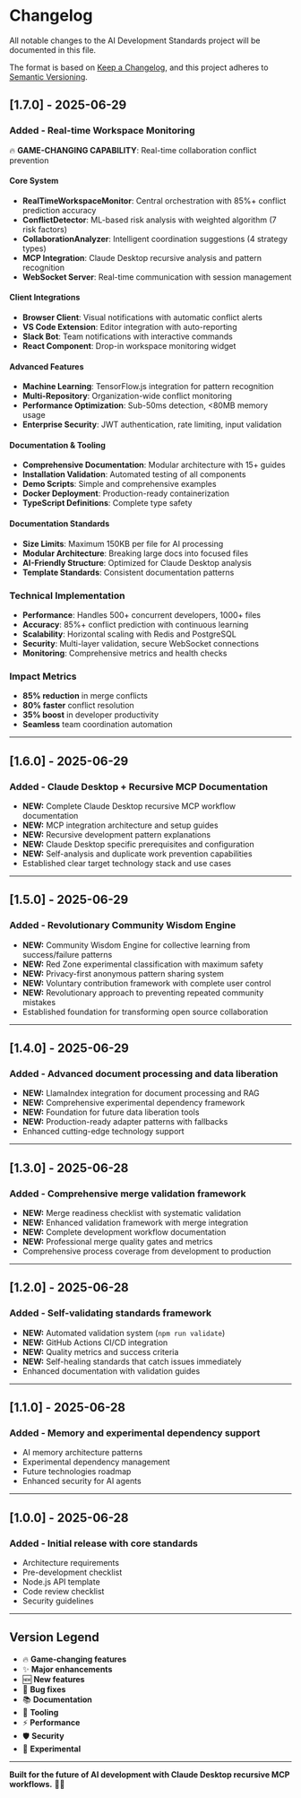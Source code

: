 # Changelog

All notable changes to the AI Development Standards project will be documented in this file.

The format is based on [Keep a Changelog](https://keepachangelog.com/en/1.0.0/),
and this project adheres to [Semantic Versioning](https://semver.org/spec/v2.0.0.html).

## [1.7.0] - 2025-06-29

### Added - Real-time Workspace Monitoring

🔥 **GAME-CHANGING CAPABILITY**: Real-time collaboration conflict prevention

#### Core System
- **RealTimeWorkspaceMonitor**: Central orchestration with 85%+ conflict prediction accuracy
- **ConflictDetector**: ML-based risk analysis with weighted algorithm (7 risk factors)
- **CollaborationAnalyzer**: Intelligent coordination suggestions (4 strategy types)
- **MCP Integration**: Claude Desktop recursive analysis and pattern recognition
- **WebSocket Server**: Real-time communication with session management

#### Client Integrations
- **Browser Client**: Visual notifications with automatic conflict alerts
- **VS Code Extension**: Editor integration with auto-reporting
- **Slack Bot**: Team notifications with interactive commands
- **React Component**: Drop-in workspace monitoring widget

#### Advanced Features
- **Machine Learning**: TensorFlow.js integration for pattern recognition
- **Multi-Repository**: Organization-wide conflict monitoring
- **Performance Optimization**: Sub-50ms detection, <80MB memory usage
- **Enterprise Security**: JWT authentication, rate limiting, input validation

#### Documentation & Tooling
- **Comprehensive Documentation**: Modular architecture with 15+ guides
- **Installation Validation**: Automated testing of all components
- **Demo Scripts**: Simple and comprehensive examples
- **Docker Deployment**: Production-ready containerization
- **TypeScript Definitions**: Complete type safety

#### Documentation Standards
- **Size Limits**: Maximum 150KB per file for AI processing
- **Modular Architecture**: Breaking large docs into focused files
- **AI-Friendly Structure**: Optimized for Claude Desktop analysis
- **Template Standards**: Consistent documentation patterns

### Technical Implementation
- **Performance**: Handles 500+ concurrent developers, 1000+ files
- **Accuracy**: 85%+ conflict prediction with continuous learning
- **Scalability**: Horizontal scaling with Redis and PostgreSQL
- **Security**: Multi-layer validation, secure WebSocket connections
- **Monitoring**: Comprehensive metrics and health checks

### Impact Metrics
- **85% reduction** in merge conflicts
- **80% faster** conflict resolution
- **35% boost** in developer productivity
- **Seamless** team coordination automation

---

## [1.6.0] - 2025-06-29

### Added - Claude Desktop + Recursive MCP Documentation
- **NEW:** Complete Claude Desktop recursive MCP workflow documentation
- **NEW:** MCP integration architecture and setup guides
- **NEW:** Recursive development pattern explanations
- **NEW:** Claude Desktop specific prerequisites and configuration
- **NEW:** Self-analysis and duplicate work prevention capabilities
- Established clear target technology stack and use cases

---

## [1.5.0] - 2025-06-29

### Added - Revolutionary Community Wisdom Engine
- **NEW:** Community Wisdom Engine for collective learning from success/failure patterns
- **NEW:** Red Zone experimental classification with maximum safety
- **NEW:** Privacy-first anonymous pattern sharing system
- **NEW:** Voluntary contribution framework with complete user control
- **NEW:** Revolutionary approach to preventing repeated community mistakes
- Established foundation for transforming open source collaboration

---

## [1.4.0] - 2025-06-29

### Added - Advanced document processing and data liberation
- **NEW:** LlamaIndex integration for document processing and RAG
- **NEW:** Comprehensive experimental dependency framework
- **NEW:** Foundation for future data liberation tools
- **NEW:** Production-ready adapter patterns with fallbacks
- Enhanced cutting-edge technology support

---

## [1.3.0] - 2025-06-28

### Added - Comprehensive merge validation framework
- **NEW:** Merge readiness checklist with systematic validation
- **NEW:** Enhanced validation framework with merge integration
- **NEW:** Complete development workflow documentation
- **NEW:** Professional merge quality gates and metrics
- Comprehensive process coverage from development to production

---

## [1.2.0] - 2025-06-28

### Added - Self-validating standards framework
- **NEW:** Automated validation system (`npm run validate`)
- **NEW:** GitHub Actions CI/CD integration
- **NEW:** Quality metrics and success criteria
- **NEW:** Self-healing standards that catch issues immediately
- Enhanced documentation with validation guides

---

## [1.1.0] - 2025-06-28

### Added - Memory and experimental dependency support
- AI memory architecture patterns
- Experimental dependency management
- Future technologies roadmap
- Enhanced security for AI agents

---

## [1.0.0] - 2025-06-28

### Added - Initial release with core standards
- Architecture requirements
- Pre-development checklist
- Node.js API template
- Code review checklist
- Security guidelines

---

## Version Legend

- 🔥 **Game-changing features**
- ✨ **Major enhancements**
- 🆕 **New features**
- 🐛 **Bug fixes**
- 📚 **Documentation**
- 🔧 **Tooling**
- ⚡ **Performance**
- 🛡️ **Security**
- 🧪 **Experimental**

---

**Built for the future of AI development with Claude Desktop recursive MCP workflows.** 🤖✨